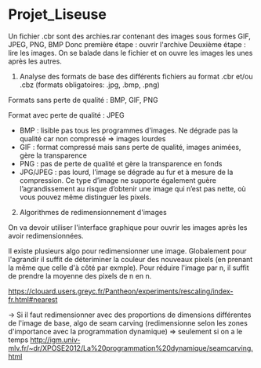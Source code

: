 # Projet_Liseuse

Un fichier .cbr sont des archies.rar contenant des images sous formes GIF, JPEG, PNG, BMP
Donc première étape : ouvrir l'archive
Deuxième étape : lire les images. On se balade dans le fichier et on ouvre les images les unes
après les autres.


1. Analyse des formats de base des différents fichiers au format .cbr et/ou .cbz (formats obligatoires: .jpg, .bmp, .png)

Formats sans perte de qualité : BMP, GIF, PNG

Format avec perte de qualité : JPEG

- BMP : lisible pas tous les programmes d'images. Ne dégrade pas la qualité car non compressé => images lourdes
- GIF : format compressé mais sans perte de qualité, images animées, gère la transparence
- PNG : pas de perte de qualité et gère la transparence en fonds
- JPG/JPEG : pas lourd, l’image se dégrade au fur et à mesure de la compression. Ce type d’image ne supporte également guère l’agrandissement au risque d’obtenir une image qui n’est pas nette, où vous pouvez même distinguer les pixels.

2. Algorithmes de redimensionnement d'images 

On va devoir utiliser l'interface graphique pour ouvrir les images après les avoir redimensionnées.

Il existe plusieurs algo pour redimensionner une image. Globalement pour l'agrandir il suffit
de déteriminer la couleur des nouveaux pixels (en prenant la même que celle d'à côté par exmple).
Pour réduire l'image par n, il suffit de prendre la moyenne des pixels de n en n.

https://clouard.users.greyc.fr/Pantheon/experiments/rescaling/index-fr.html#nearest

-> Si il faut redimensionner avec des proportions de dimensions différentes de l'image de base, algo de seam carving (redimensionne selon les zones d'importance avec la programmation dynamique) => seulement si on a le temps http://igm.univ-mlv.fr/~dr/XPOSE2012/La%20programmation%20dynamique/seamcarving.html
